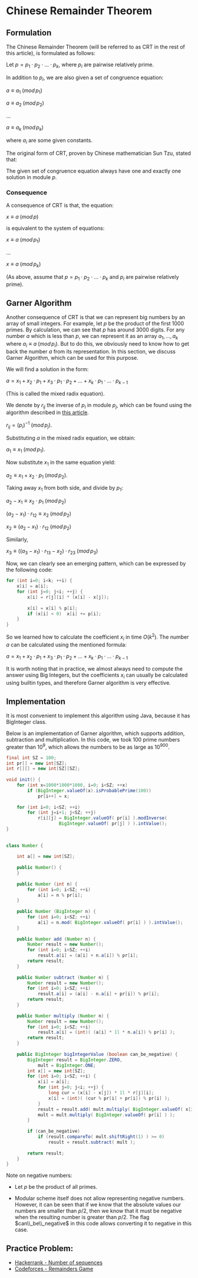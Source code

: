 <!--?title Chinese Remainder Theorem -->

# Chinese Remainder Theorem

## Formulation

The Chinese Remainder Theorem (will be referred to as CRT in the rest of this article), is formulated as follows:

Let $p = p_1 \cdot p_2 \cdot ... \cdot p_k$, where $p_i$ are pairwise relatively prime.

In addition to $p_i$, we are also given a set of congruence equation:

$a \equiv a_1 \; (mod \, p_1)$

$a \equiv a_2 \; (mod \, p_2)$

$...$

$a \equiv a_k \; (mod \, p_k)$

where $a_i$ are some given constants.

The original form of CRT, proven by Chinese mathematician Sun Tzu, stated that:

The given set of congruence equation always have one and exactly one solution in module $p$.

### Consequence

A consequence of CRT is that, the equation:

$x \equiv a \; (mod \, p)$

is equivalent to the system of equations:

$x \equiv a \; (mod \, p_1)$

$...$

$x \equiv a \; (mod \, p_k)$

(As above, assume that $p = p_1 \cdot p_2 \cdot ... \cdot p_k$ and $p_i$ are pairwise relatively prime).

## Garner Algorithm

Another consequence of CRT is that we can represent big numbers by an array of small integers. For example, let $p$ be the product of the first $1000$ primes. By calculation, we can see that $p$ has around $3000$ digits. For any number $a$ which is less than $p$, we can represent it as an array $a_1, ..., a_k$ where $a_i \equiv a \; (mod \, p_i)$. But to do this, we obviously need to know how to get back the number $a$ from its representation. In this section, we discuss Garner Algorithm, which can be used for this purpose.

We will find a solution in the form:

$a = x_1 + x_2 \cdot p_1 + x_3 \cdot p_1 \cdot p_2 + ... + x_k \cdot p_1 \cdot ... \cdot p_{k-1}$

(This is called the mixed radix equation).

We denote by $r_{ij}$ the inverse of $p_i$ in module $p_j$, which can be found using the algorithm described in [this article](./algebra/module-inverse.html).

$r_{ij} = (p_i)^{-1} \; (mod \, p_j)$.

Substituting $a$ in the mixed radix equation, we obtain:

$a_1 \equiv x_1 \; (mod \, p_1)$.

Now substitute $x_1$ in the same equation yield:

$a_2 \equiv x_1 + x_2 \cdot p_1 \; (mod \, p_2)$.

Taking away $x_1$ from both side, and divide by $p_1$:

$a_2 - x_1 \equiv x_2 \cdot p_1 \; (mod \, p_2)$

$(a_2 - x_1) \cdot r_{12} \equiv x_2 \; (mod \, p_2)$

$x_2 \equiv (a_2 - x_1) \cdot r_{12} \; (mod \, p_2)$

Similarly,

$x_3 \equiv ((a_3 - x_1) \cdot r_{13} - x_2) \cdot r_{23} \; (mod \, p_3)$

Now, we can clearly see an emerging pattern, which can be expressed by the following code:

```cpp
for (int i=0; i<k; ++i) {
	x[i] = a[i];
	for (int j=0; j<i; ++j) {
		x[i] = r[j][i] * (x[i] - x[j]);
 
		x[i] = x[i] % p[i];
		if (x[i] < 0)  x[i] += p[i];
	}
}
```

So we learned how to calculate the coefficient $x_i$ in time $O(k^2)$. The number $a$ can be calculated using the mentioned formula:

$a = x_1 + x_2 \cdot p_1 + x_3 \cdot p_1 \cdot p_2 + ... + x_k \cdot p_1 \cdot ... \cdot p_{k-1}$

It is worth noting that in practice, we almost always need to compute the answer using Big Integers, but the coefficients $x_i$ can usually be calculated using builtin types, and therefore Garner algorithm is very effective.

## Implementation

It is most convenient to implement this algorithm using Java, because it has BigInteger class.

Below is an implementation of Garner algorithm, which supports addition, subtraction and multiplication. In this code, we took 100 prime numbers greater than $10^9$, which allows the numbers to be as large as $10^{900}$.

```java
final int SZ = 100;
int pr[] = new int[SZ];
int r[][] = new int[SZ][SZ];
 
void init() {
	for (int x=1000*1000*1000, i=0; i<SZ; ++x)
		if (BigInteger.valueOf(x).isProbablePrime(100))
			pr[i++] = x;
 
	for (int i=0; i<SZ; ++i)
		for (int j=i+1; j<SZ; ++j)
			r[i][j] = BigInteger.valueOf( pr[i] ).modInverse(
					BigInteger.valueOf( pr[j] ) ).intValue();
}
 
 
class Number {
 
	int a[] = new int[SZ];
 
	public Number() {
	}
 
	public Number (int n) {
		for (int i=0; i<SZ; ++i)
			a[i] = n % pr[i];
	}
 
	public Number (BigInteger n) {
		for (int i=0; i<SZ; ++i)
			a[i] = n.mod( BigInteger.valueOf( pr[i] ) ).intValue();
	}
 
	public Number add (Number n) {
		Number result = new Number();
		for (int i=0; i<SZ; ++i)
			result.a[i] = (a[i] + n.a[i]) % pr[i];
		return result;
	}
 
	public Number subtract (Number n) {
		Number result = new Number();
		for (int i=0; i<SZ; ++i)
			result.a[i] = (a[i] - n.a[i] + pr[i]) % pr[i];
		return result;
	}
 
	public Number multiply (Number n) {
		Number result = new Number();
		for (int i=0; i<SZ; ++i)
			result.a[i] = (int)( (a[i] * 1l * n.a[i]) % pr[i] );
		return result;
	}
 
	public BigInteger bigIntegerValue (boolean can_be_negative) {
		BigInteger result = BigInteger.ZERO,
			mult = BigInteger.ONE;
		int x[] = new int[SZ];
		for (int i=0; i<SZ; ++i) {
			x[i] = a[i];
			for (int j=0; j<i; ++j) {
				long cur = (x[i] - x[j]) * 1l * r[j][i];
				x[i] = (int)( (cur % pr[i] + pr[i]) % pr[i] );					
			}
			result = result.add( mult.multiply( BigInteger.valueOf( x[i] ) ) );
			mult = mult.multiply( BigInteger.valueOf( pr[i] ) );
		}
 
		if (can_be_negative)
			if (result.compareTo( mult.shiftRight(1) ) >= 0)
				result = result.subtract( mult );
 
		return result;
	}
}
```

Note on negative numbers:

* Let $p$ be the product of all primes.

* Modular scheme itself does not allow representing negative numbers. However, it can be seen that if we know that the absolute values our numbers are smaller than $p / 2$, then we know that it must be negative when the resulting number is greater than $p / 2$. The flag $can\\_be\\_negative$ in this code allows converting it to negative in this case. 

## Practice Problem:
* [Hackerrank - Number of sequences](https://www.hackerrank.com/contests/w22/challenges/number-of-sequences)
* [Codeforces - Remainders Game](http://codeforces.com/problemset/problem/687/B)
